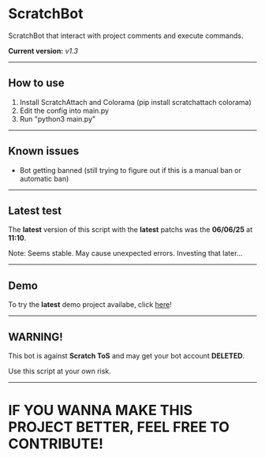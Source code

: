 # ScratchBot
ScratchBot that interact with project comments and execute commands.

**Current version:** *v1.3*

---
## How to use
1. Install ScratchAttach and Colorama (pip install scratchattach colorama)
2. Edit the config into main.py
3. Run "python3 main.py"

---
## Known issues
- Bot getting banned (still trying to figure out if this is a manual ban or automatic ban)

---
## Latest test
The **latest** version of this script with the **latest** patchs was the **06/06/25** at **11:10**.

Note: Seems stable. May cause unexpected errors. Investing that later...

---
## Demo
To try the **latest** demo project availabe, click [here](https://scratch.mit.edu/projects/1184173320/)!

---
## WARNING!
This bot is against **Scratch ToS** and may get your bot account **DELETED**.

Use this script at your own risk.

---
# IF YOU WANNA MAKE THIS PROJECT BETTER, FEEL FREE TO CONTRIBUTE!
